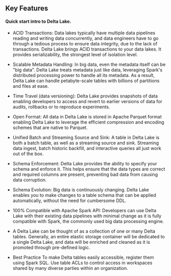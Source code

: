 ## Key Features

#### Quick start intro to Delta Lake.

- ACID Transactions: Data lakes typically have multiple data pipelines reading and writing data concurrently, and data engineers have to go through a tedious process to ensure data integrity, due to the lack of transactions. Delta Lake brings ACID transactions to your data lakes. It provides serializability, the strongest level of isolation level.

- Scalable Metadata Handling: In big data, even the metadata itself can be "big data". Delta Lake treats metadata just like data, leveraging Spark's distributed processing power to handle all its metadata. As a result, Delta Lake can handle petabyte-scale tables with billions of partitions and files at ease.

- Time Travel (data versioning): Delta Lake provides snapshots of data enabling developers to access and revert to earlier versions of data for audits, rollbacks or to reproduce experiments.

- Open Format: All data in Delta Lake is stored in Apache Parquet format enabling Delta Lake to leverage the efficient compression and encoding schemes that are native to Parquet.

- Unified Batch and Streaming Source and Sink: A table in Delta Lake is both a batch table, as well as a streaming source and sink. Streaming data ingest, batch historic backfill, and interactive queries all just work out of the box.

- Schema Enforcement: Delta Lake provides the ability to specify your schema and enforce it. This helps ensure that the data types are correct and required columns are present, preventing bad data from causing data corruption.

- Schema Evolution: Big data is continuously changing. Delta Lake enables you to make changes to a table schema that can be applied automatically, without the need for cumbersome DDL.

- 100% Compatible with Apache Spark API: Developers can use Delta Lake with their existing data pipelines with minimal change as it is fully compatible with Spark, the commonly used big data processing engine.

- A Delta Lake can be thought of as a collection of one or many Delta tables. Generally, an entire elastic storage container will be dedicated to a single Delta Lake, and data will be enriched and cleaned as it is promoted through pre-defined logic.

- Best Practice To make Delta tables easily accessible, register them using Spark SQL. Use table ACLs to control access in workspaces shared by many diverse parties within an organization.
